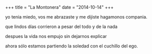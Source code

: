 +++
title = "La Montonera"
date = "2014-10-14"
+++

yo tenia miedo,
vos me abrazaste 
y me dijiste
hagamonos compania.

que lindos días
corrieron a pesar 
del todo
y de la nada

despues la vida
nos empujo
sin dejarnos explicar

ahora sólo estamos
partiendo la soledad
con el cuchillo del ego.